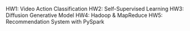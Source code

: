 HW1:
  Video Action Classification
HW2:
  Self-Supervised Learning
HW3:
  Diffusion Generative Model
HW4:
  Hadoop & MapReduce
HW5:
  Recommendation System with PySpark
